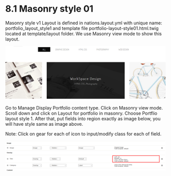 # 8.1 Masonry style 01

Masonry style v1 Layout is defined in nations.layout.yml with unique name: portfolio\_layout\_style1 and template file portfolio-layout-style01.html.twig located at template/layout folder. We use Masonry view mode to show this layout.

![Portfolio Masonry style v1](../.gitbook/assets/portfolio-mansory-v1.png)

Go to Manage Display Portfolio content type. Click on Masonry view mode. Scroll down and click on Layout for portfolio in masonry. Choose Portflio layout style 1. After that, put fields into region exactly as image below, you will have style same as image above.

Note: Click on gear for each of icon to input/modify class for each of field.

![Masonry style v1 display suite configuration](../.gitbook/assets/portfolio-mansory-v1-ds.png)

